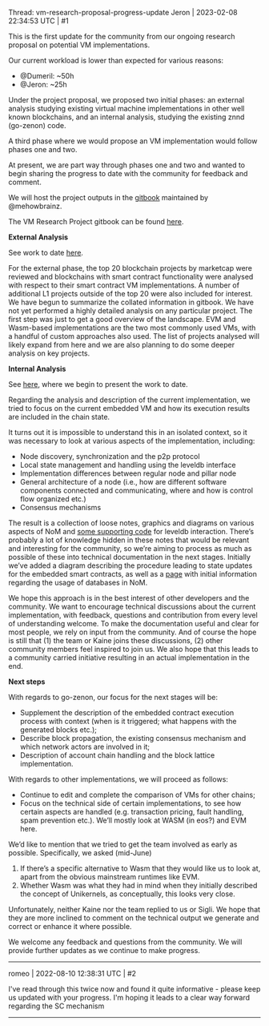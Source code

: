 Thread: vm-research-proposal-progress-update
Jeron | 2023-02-08 22:34:53 UTC | #1

This is the first update for the community from our ongoing research proposal on potential VM implementations.

Our current workload is lower than expected for various reasons:

* @Dumeril: ~50h
* @Jeron: ~25h

Under the project proposal, we proposed two initial phases: an external analysis studying existing virtual machine implementations in other well known blockchains, and an internal analysis, studying the existing znnd (go-zenon) code.

A third phase where we would propose an VM implementation would follow phases one and two.

At present, we are part way through phases one and two and wanted to begin sharing the progress to date with the community for feedback and comment.

We will host the project outputs in the [gitbook](https://docs.zenon.org/zenon-docs/) maintained by @mehowbrainz.
 
The VM Research Project gitbook can be found [here](https://docs.zenon.org/zenon-docs/vm-research-project/vm-smart-contract-concepts).

**External Analysis**

See work to date [here](https://docs.zenon.org/zenon-docs/vm-research-project/external-analysis).

For the external phase, the top 20 blockchain projects by marketcap were reviewed and blockchains with smart contract functionality were analysed with respect to their smart contract VM implementations. A number of additional L1 projects outside of the top 20 were also included for interest. We have begun to summarize the collated information in gitbook. We have not yet performed a highly detailed analysis on any particular project. The first step was just to get a good overview of the landscape. EVM and Wasm-based implementations are the two most commonly used VMs, with a handful of custom approaches also used. The list of projects analysed will likely expand from here and we are also planning to do some deeper analysis on key projects.

**Internal Analysis**

See [here](https://docs.zenon.org/zenon-docs/vm-research-project/internal-analysis), where we begin to present the work to date.

Regarding the analysis and description of the current implementation, we tried to focus on the current embedded VM and how its execution results are included in the chain state.

It turns out it is impossible to understand this in an isolated context, so it was necessary to look at various aspects of the implementation, including:

* Node discovery, synchronization and the p2p protocol
* Local state management and handling using the leveldb interface
* Implementation differences between regular node and pillar node
* General architecture of a node (i.e., how are different software components connected and communicating, where and how is control flow organized etc.)
* Consensus mechanisms

The result is a collection of loose notes, graphics and diagrams on various aspects of NoM and [some supporting code](https://github.com/dumeriz/cl-nom) for leveldb interaction. There’s probably a lot of knowledge hidden in these notes that would be relevant and interesting for the community, so we’re aiming to process as much as possible of these into technical documentation in the next stages. Initially we’ve added a diagram describing the procedure leading to state updates for the embedded smart contracts, as well as a [page](https://docs.zenon.org/zenon-docs/vm-research-project/internal-analysis/database-access-handling) with initial information regarding the usage of databases in NoM.

We hope this approach is in the best interest of other developers and the community. We want to encourage technical discussions about the current implementation, with feedback, questions and contribution from every level of understanding welcome. To make the documentation useful and clear for most people, we rely on input from the community. And of course the hope is still that (1) the team or Kaine joins these discussions, (2) other community members feel inspired to join us. We also hope that this leads to a community carried initiative resulting in an actual implementation in the end.

**Next steps**

With regards to go-zenon, our focus for the next stages will be:

* Supplement the description of the embedded contract execution process with context (when is it triggered; what happens with the generated blocks etc.);
* Describe block propagation, the existing consensus mechanism and which network actors are involved in it;
* Description of account chain handling and the block lattice implementation.

With regards to other implementations, we will proceed as follows:

* Continue to edit and complete the comparison of VMs for other chains;
* Focus on the technical side of certain implementations, to see how certain aspects are handled (e.g. transaction pricing, fault handling, spam prevention etc.). We’ll mostly look at WASM (in eos?) and EVM here.

We’d like to mention that we tried to get the team involved as early as possible. Specifically, we asked (mid-June)

1. If there’s a specific alternative to Wasm that they would like us to look at, apart from the obvious mainstream runtimes like EVM.
2. Whether Wasm was what they had in mind when they initially described the concept of Unikernels, as conceptually, this looks very close.

Unfortunately, neither Kaine nor the team replied to us or Sigli. We hope that they are more inclined to comment on the technical output we generate and correct or enhance it where possible.

We welcome any feedback and questions from the community. We will provide further updates as we continue to make progress.

-------------------------

romeo | 2022-08-10 12:38:31 UTC | #2

I've read through this twice now and found it quite informative - please keep us updated with your progress. I'm hoping it leads to a clear way forward regarding the SC mechanism

-------------------------

